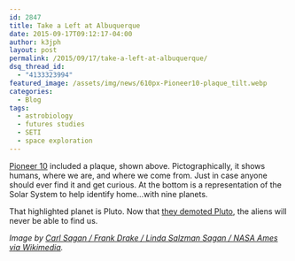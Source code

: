 ```yaml
---
id: 2847
title: Take a Left at Albuquerque
date: 2015-09-17T09:12:17-04:00
author: k3jph
layout: post
permalink: /2015/09/17/take-a-left-at-albuquerque/
dsq_thread_id:
  - "4133323994"
featured_image: /assets/img/news/610px-Pioneer10-plaque_tilt.webp
categories:
  - Blog
tags:
  - astrobiology
  - futures studies
  - SETI
  - space exploration
---
```

[Pioneer 10](https://en.wikipedia.org/wiki/Pioneer_10) included a plaque, shown above.  Pictographically, it shows humans, where we are, and where we come from.  Just in case anyone should ever find it and get curious.  At the bottom is a representation of the Solar System to help identify home...with nine planets.

That highlighted planet is Pluto.  Now that [they demoted Pluto](https://www.youtube.com/watch?v=7pbj_llmiMg), the aliens will never be able to find us.

_Image by [Carl Sagan / Frank Drake / Linda Salzman Sagan / NASA Ames via Wikimedia](https://commons.wikimedia.org/wiki/File:Pioneer10-plaque_tilt.webp)._
